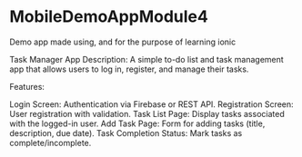 # MobileDemoAppModule4
Demo app made using, and for the purpose of learning ionic

Task Manager App
Description: A simple to-do list and task management app that allows users to log in, register, and manage their tasks.

Features:

Login Screen: Authentication via Firebase or REST API.
Registration Screen: User registration with validation.
Task List Page: Display tasks associated with the logged-in user.
Add Task Page: Form for adding tasks (title, description, due date).
Task Completion Status: Mark tasks as complete/incomplete.

